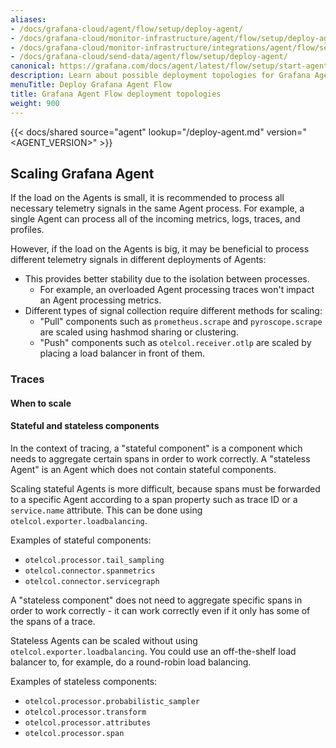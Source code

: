 ```yaml
---
aliases:
- /docs/grafana-cloud/agent/flow/setup/deploy-agent/
- /docs/grafana-cloud/monitor-infrastructure/agent/flow/setup/deploy-agent/
- /docs/grafana-cloud/monitor-infrastructure/integrations/agent/flow/setup/deploy-agent/
- /docs/grafana-cloud/send-data/agent/flow/setup/deploy-agent/
canonical: https://grafana.com/docs/agent/latest/flow/setup/start-agent/
description: Learn about possible deployment topologies for Grafana Agent Flow
menuTitle: Deploy Grafana Agent Flow
title: Grafana Agent Flow deployment topologies
weight: 900
---
```


{{< docs/shared source="agent" lookup="/deploy-agent.md" version="<AGENT_VERSION>" >}}

## Scaling Grafana Agent

If the load on the Agents is small, it is recommended to process
all necessary telemetry signals in the same Agent process. For example, 
a single Agent can process all of the incoming metrics, logs, traces, and profiles.

However, if the load on the Agents is big, it may be beneficial to
process different telemetry signals in different deployments of Agents:
* This provides better stability due to the isolation between processes.
  * For example, an overloaded Agent processing traces won't impact an Agent processing metrics.
* Different types of signal collection require different methods for scaling:
  * "Pull" components such as `prometheus.scrape` and `pyroscope.scrape` are scaled using hashmod sharing or clustering. 
  * "Push" components such as `otelcol.receiver.otlp` are scaled by placing a load balancer in front of them.

### Traces

<!-- TODO: Link to https://opentelemetry.io/docs/collector/scaling/ ? -->

#### When to scale

<!-- 
TODO: Include information from https://opentelemetry.io/docs/collector/scaling/#when-to-scale
Unfortunately the Agent doesn't have many of the metrics they mention because they're instrumented with OpenCensus and not OpenTelemetry.
-->

#### Stateful and stateless components

In the context of tracing, a "stateful component" is a component 
which needs to aggregate certain spans in order to work correctly.
A "stateless Agent" is an Agent which does not contain stateful components.

Scaling stateful Agents is more difficult, because spans must be forwarded to a 
specific Agent according to a span property such as trace ID or a `service.name` attribute.
This can be done using `otelcol.exporter.loadbalancing`.

Examples of stateful components:

* `otelcol.processor.tail_sampling`
* `otelcol.connector.spanmetrics`
* `otelcol.connector.servicegraph`

<!-- TODO: link to the otelcol.exporter.loadbalancing docs for more info -->

A "stateless component" does not need to aggregate specific spans in 
order to work correctly - it can work correctly even if it only has 
some of the spans of a trace.

Stateless Agents can be scaled without using `otelcol.exporter.loadbalancing`.
You could use an off-the-shelf load balancer to, for example, do a round-robin load balancing.

Examples of stateless components:
* `otelcol.processor.probabilistic_sampler`
* `otelcol.processor.transform`
* `otelcol.processor.attributes`
* `otelcol.processor.span`
